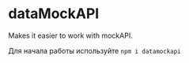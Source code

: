 # dataMockAPI
Makes it easier to work with  mockAPI.

Для начала работы используйте `npm i datamockapi`
